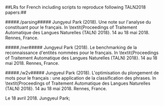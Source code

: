 ##LRs for French including scripts to reproduce following TALN2018 papers:##

#####./parsing#####	Jungyeul Park (2018). Une note sur l'analyse du constituant pour le français. In \textit{Proceedings of Traitement Automatique des Langues Naturelles (TALN) 2018}. 14 au 18 mai 2018. Rennes, France. 

#####./ner#####		Jungyeul Park (2018). Le benchmarking de la reconnaissance d'entités nommées pour le français. In \textit{Proceedings of Traitement Automatique des Langues Naturelles (TALN) 2018}. 14 au 18 mai 2018. Rennes, France. 

#####./w2v#####		Jungyeul Park (2018). L'optimisation du plongement de mots pour le français : une application de la classification des phrases. In \textit{Proceedings of Traitement Automatique des Langues Naturelles (TALN) 2018}. 14 au 18 mai 2018. Rennes, France. 

Le 18 avril 2018. Jungyeul Park; 
